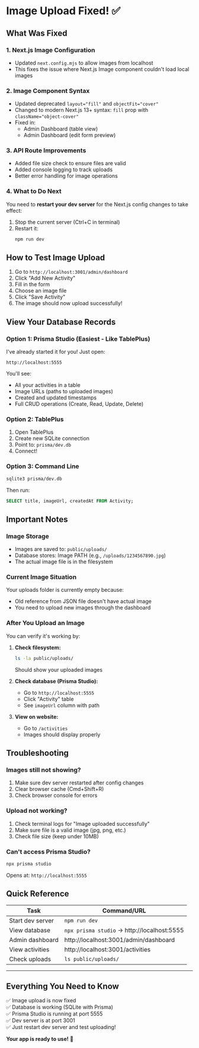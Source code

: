 # Image Upload Fixed! ✅

## What Was Fixed

### 1. **Next.js Image Configuration**

- Updated `next.config.mjs` to allow images from localhost
- This fixes the issue where Next.js Image component couldn't load local images

### 2. **Image Component Syntax**

- Updated deprecated `layout="fill"` and `objectFit="cover"`
- Changed to modern Next.js 13+ syntax: `fill` prop with `className="object-cover"`
- Fixed in:
  - Admin Dashboard (table view)
  - Admin Dashboard (edit form preview)

### 3. **API Route Improvements**

- Added file size check to ensure files are valid
- Added console logging to track uploads
- Better error handling for image operations

### 4. **What to Do Next**

You need to **restart your dev server** for the Next.js config changes to take effect:

1. Stop the current server (Ctrl+C in terminal)
2. Restart it:
   ```bash
   npm run dev
   ```

## How to Test Image Upload

1. Go to `http://localhost:3001/admin/dashboard`
2. Click "Add New Activity"
3. Fill in the form
4. Choose an image file
5. Click "Save Activity"
6. The image should now upload successfully!

## View Your Database Records

### Option 1: Prisma Studio (Easiest - Like TablePlus)

I've already started it for you! Just open:

```
http://localhost:5555
```

You'll see:

- All your activities in a table
- Image URLs (paths to uploaded images)
- Created and updated timestamps
- Full CRUD operations (Create, Read, Update, Delete)

### Option 2: TablePlus

1. Open TablePlus
2. Create new SQLite connection
3. Point to: `prisma/dev.db`
4. Connect!

### Option 3: Command Line

```bash
sqlite3 prisma/dev.db
```

Then run:

```sql
SELECT title, imageUrl, createdAt FROM Activity;
```

## Important Notes

### Image Storage

- Images are saved to: `public/uploads/`
- Database stores: Image PATH (e.g., `/uploads/1234567890.jpg`)
- The actual image file is in the filesystem

### Current Image Situation

Your uploads folder is currently empty because:

- Old reference from JSON file doesn't have actual image
- You need to upload new images through the dashboard

### After You Upload an Image

You can verify it's working by:

1. **Check filesystem:**

   ```bash
   ls -la public/uploads/
   ```

   Should show your uploaded images

2. **Check database (Prisma Studio):**

   - Go to `http://localhost:5555`
   - Click "Activity" table
   - See `imageUrl` column with path

3. **View on website:**
   - Go to `/activities`
   - Images should display properly

## Troubleshooting

### Images still not showing?

1. Make sure dev server restarted after config changes
2. Clear browser cache (Cmd+Shift+R)
3. Check browser console for errors

### Upload not working?

1. Check terminal logs for "Image uploaded successfully"
2. Make sure file is a valid image (jpg, png, etc.)
3. Check file size (keep under 10MB)

### Can't access Prisma Studio?

```bash
npx prisma studio
```

Opens at: `http://localhost:5555`

## Quick Reference

| Task             | Command/URL                                 |
| ---------------- | ------------------------------------------- |
| Start dev server | `npm run dev`                               |
| View database    | `npx prisma studio` → http://localhost:5555 |
| Admin dashboard  | http://localhost:3001/admin/dashboard       |
| View activities  | http://localhost:3001/activities            |
| Check uploads    | `ls public/uploads/`                        |

---

## Everything You Need to Know

✅ Image upload is now fixed  
✅ Database is working (SQLite with Prisma)  
✅ Prisma Studio is running at port 5555  
✅ Dev server is at port 3001  
✅ Just restart dev server and test uploading!

**Your app is ready to use!** 🎉
